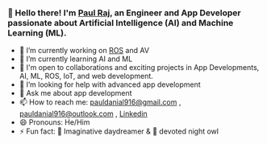 ### 👋 Hello there! I'm [Paul Raj](https://github.com/Paulraj916), an Engineer and App Developer passionate about Artificial Intelligence (AI) and Machine Learning (ML).

- 🔭 I’m currently working on [ROS](https://github.com/ros2) and AV
- 🌱 I’m currently learning AI and ML
- 🤝 I'm open to collaborations and exciting projects in App Developments, AI, ML, ROS, IoT, and web development.
- 🤔 I’m looking for help with advanced app development
- 💬 Ask me about app development
- 📫 How to reach me: pauldanial916@gmail.com , pauldanial916@outlook.com , [Linkedin](https://www.linkedin.com/in/paul-raj-184b7b202/)
- 😄 Pronouns: He/Him
- ⚡ Fun fact: 🌌 Imaginative daydreamer & 🦉 devoted night owl

